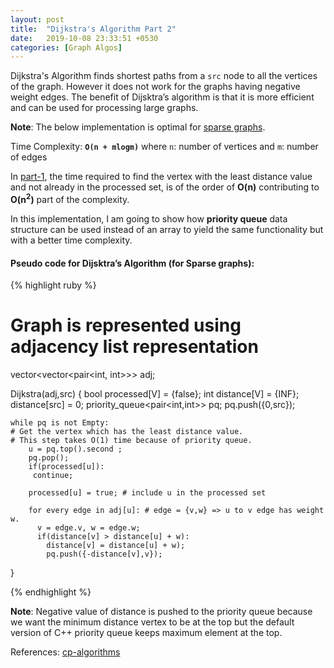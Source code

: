 ```yaml
---
layout: post
title:  "Dijkstra's Algorithm Part 2"
date:   2019-10-08 23:33:51 +0530
categories: [Graph Algos]
---
```


Dijkstra's Algorithm finds shortest paths from a `src` node to all the vertices of the graph. However it does not work for the graphs having negative weight edges. The benefit of Dijsktra’s algorithm
is that it is more efficient and can be used for processing large graphs.

**Note**: The below implementation is optimal for [sparse graphs][sg].

Time Complexity: **`O(n + mlogm)`**
where `n`: number of vertices and `m`: number of edges

In [part-1][p1], the time required to find the vertex with the least distance value and not already in the processed set, is of the order of **O(n)** contributing to **O(n<sup>2</sup>)** part of the complexity. 

In this implementation, I am going to show how **priority queue** data structure can be used instead of an array to yield the same functionality but with a better time complexity.

#### Pseudo code for Dijsktra’s Algorithm (for Sparse graphs):

{% highlight ruby %}

# Graph is represented using adjacency list representation
vector<vector<pair<int, int>>> adj;

Dijkstra(adj,src) 
{
	bool processed[V] = {false};
	int distance[V] = {INF};
	distance[src] = 0;
	priority_queue<pair<int,int>> pq;
	pq.push({0,src});

	while pq is not Empty:
	# Get the vertex which has the least distance value. 
	# This step takes O(1) time because of priority queue.
		u = pq.top().second ;
		pq.pop();
		if(processed[u]):
		 continue;
		 
		processed[u] = true; # include u in the processed set
		
		for every edge in adj[u]: # edge = {v,w} => u to v edge has weight w.
		  v = edge.v, w = edge.w; 
		  if(distance[v] > distance[u] + w):
		    distance[v] = distance[u] + w);
		    pq.push({-distance[v],v});
}			

{% endhighlight %}

**Note**: Negative value of distance is pushed to the priority queue because we want the minimum distance vertex to be at the top but the default version of C++ priority queue keeps maximum element at the top.

References: [cp-algorithms][cpa]

[p1]: https://devyash17.github.io/graph%20algos/2019/10/08/dijkstra's-algorithm-(part-1).html
[sg]: https://xlinux.nist.gov/dads/HTML/sparsegraph.html
[cpa]: https://cp-algorithms.com/graph/dijkstra_sparse.html
